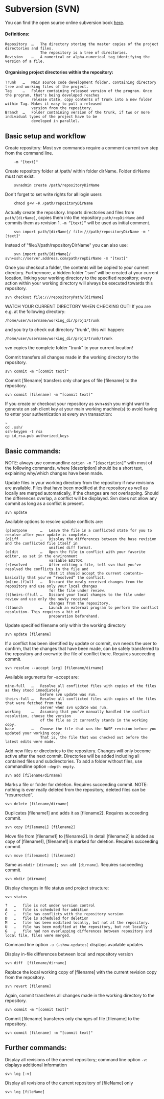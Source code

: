 # Subversion (SVN)

You can find the open source online subversion book [here](http://svnbook.red-bean.com).

#### Definitions:

    Repository  …   The directory storing the master copies of the project directories and files. 
                    The repository is a tree of directories.
    Revision    …   A numerical or alpha-numerical tag identifying the version of a file.

#### Organising project directories within the repository:

    Trunk   …   Main source code development folder, containing directory tree and working files of the project.
    Tag     …   Folder containing released version of the program. Once the program, that's being developed reaches 
                release state, copy contents of trunk into a new folder within Tag. Makes it easy to pull a released 
                version from the repository.
    Branch  …   Folder containing version of the trunk, if two or more individual types of the project have to be 
                developed in parallel.

## Basic setup and workflow

Create repository: Most svn commands require a comment current svn step from the command line.

        -m "[text]"

Create repository folder at /path/ within folder dirName. Folder dirName must not exist.

        svnadmin create /path/repositoryDirName

Don't forget to set write rights for all login users

        chmod g+w -R /path/repositoryDirName

Actually create the repository. Imports directories and files from `path/[dirName]`, 
copies them into the repository `path/repDirName` and commits them as revision 1.
`-m ”[text]”` will be used as initial comment.

        svn import path/[dirName]/ file:///path/repositoryDirName -m "[text]"

Instead of "file:///path/repositoryDirName" you can also use:

        svn import path/[dirName]/ svn+ssh://server.address.com/path/repDirName -m "[text]"

Once you checkout a folder, the contents will be copied to your current directory. Furthermore, 
a hidden folder ”.svn” will be created at your current location, linking your working directory 
to the specified repository; every action within your working directory will always be executed 
towards this repository.

    svn checkout file:///repositoryPath/[dirName]

WATCH YOUR CURRENT DIRECTORY WHEN CHECKING OUT! If you are e.g. at the following directory:

    /home/user/username/working_dir/proj1/trunk

and you try to check out directory "trunk", this will happen:

    /home/user/username/working_dir/proj1/trunk/trunk

svn copies the complete folder "trunk" to your current location!

Commit transfers all changes made in the working directory to the repository.

    svn commit -m "[commit text]"

Commit [filename] transfers only changes of file [filename] to the repository.

    svn commit [filename] -m "[commit text]"

If you create or checkout your repository as svn+ssh you might want to generate an ssh client key at your main 
working machine(s) to avoid having to enter your authentication at every svn transaction:

    ~
    cd .ssh/
    ssh-keygen -t rsa
    cp id_rsa.pub authorized_keys


## Basic commands:

NOTE: always use commandline `option -m ”[description]”` with most of the following commands, 
where [description] should be a short text, explaining why/which changes have been made.

Update files in your working directory from the repository if new revisions are available. 
Files that have been modified at the repository as well as locally are merged automatically, 
if the changes are not overlapping. Should the differences overlap, a conflict will be displayed. 
Svn does not allow any commit as long as a conflict is present.

    svn update

Available options to resolve update conflicts are:

    (p)ostpone      …   Leave the file in a conflicted state for you to resolve after your update is complete.
    (d)iff          …   Display the differences between the base revision and the conflicted file itself in 
                        unified diff format.
    (e)dit          …   Open the file in conflict with your favorite editor, as set in the environment 
                        variable EDITOR.
    (r)esolved      …   After editing a file, tell svn that you've resolved the conflicts in the file and 
                        that it should accept the current contents—basically that you've “resolved” the conflict.
    (m)ine-(f)ull   …   Discard the newly received changes from the repository and use only your local changes 
                        for the file under review.
    (t)heirs-(f)ull …   Discard your local changes to the file under review and use only the newly received 
                        changes from the repository.
    (l)aunch        …   Launch an external program to perform the conflict resolution. This requires a bit of 
                        preparation beforehand.

Update specified filename only within the working directory

    svn update [filename]

If a conflict has been identified by update or commit, svn needs the user to confirm, that the changes that have been 
made, can be safely transferred to the repository and overwrite the file of conflict there. Requires succeeding commit.

    svn resolve --accept [arg] [filename/dirname]

Available arguments for –accept are:

    mine-full   …   Resolve all conflicted files with copies of the files as they stood immediately 
                    before svn update was run.
    theirs-full …   Resolve all conflicted files with copies of the files that were fetched from the 
                    server when svn update was run.
    working     …   Assuming that you've manually handled the conflict resolution, choose the version 
                    of the file as it currently stands in the working copy.
    base        …   Choose the file that was the BASE revision before you updated your working copy. 
                    That is, the file that was checked out before the latest edits were made.

Add new files or directories to the repository. Changes will only become active after the next commit. 
Directories will be added including all contained files and subdirectories. To add a folder without files, 
use commandline option `–depth empty`.

    svn add [filename/dirname]

Marks a file or folder for deletion. Requires succeeding commit.
NOTE: nothing is ever really deleted from the repository, deleted files can be “resurrected”.

    svn delete [filename/dirname]

Duplicates [filename1] and adds it as [filename2]. Requires succeeding commit.

    svn copy [filename1] [filename2]

Move file from [filename1] to [filename2]. In detail [filename2] is added as copy of [filename1], 
[filename1] is marked for deletion. Requires succeeding commit.

    svn move [filename1] [filename2]

Same as `mkdir [dirname]; svn add [dirname]`. Requires succeeding commit.

    svn mkdir [dirname]

Display changes in file status and project structure:

    svn status

    ?   …   file is not under version control
    A   …   file is scheduled for addition
    C   …   file has conflicts with the repository version
    D   …   file is scheduled for deletion
    M   …   file has been modified locally, but not at the repository.
    U   …   file has been modified at the repository, but not locally
    G   …   file had non overlapping differences between repository and local file, files were merged.

Command line option `-u (–show-updates)` displays available updates

Display in-file differences between local and repository version

    svn diff  [filename/dirname]

Replace the local working copy of [filename] with the current revision copy from the repository.

    svn revert [filename]

Again, commit transferes all changes made in the working directory to the repository.

    svn commit -m "[commit text]"

Commit [filename] transferes only changes of file [filename] to the repository.

    svn commit [filename] -m "[commit text]"

## Further commands:

Display all revisions of the current repository; command line option `-v`: displays additional information

    svn log [-v]

Display all revisions of the current repository of [fileName] only

    svn log [fileName]
